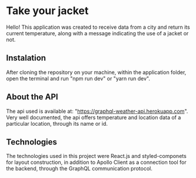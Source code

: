 # Take your jacket 

Hello! This application was created to receive data from a city and return its current temperature, along with a message indicating the use of a jacket or not.

## Instalation

After cloning the repository on your machine, within the application folder, open the terminal and run "npm run dev" or "yarn run dev".

## About the API

The api used is available at: "https://graphql-weather-api.herokuapp.com". Very well documented, the api offers temperature and location data of a particular location, through its name or id.

## Technologies

The technologies used in this project were React.js and styled-componets for layout construction, in addition to Apollo Client as a connection tool for the backend, through the GraphQL communication protocol.